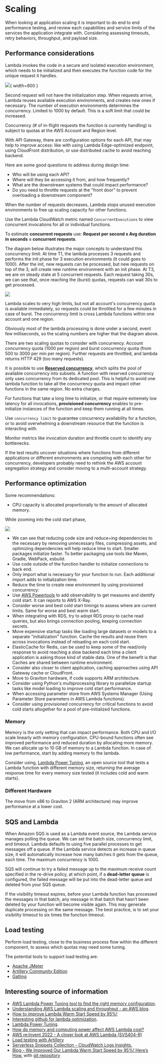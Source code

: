 # Scaling

When looking at application scaling it is important to do end to end performance testing, and review each capabilities and service limits of the services the application integrate with. Considering assessing timeouts, retry behaviors, throughput, and payload size.

## Performance considerations

Lambda invokes the code in a secure and isolated execution environment, which needs to be initialized and then executes the function code for the unique request it handles. 

![](./images/lamba-env-lc.png){ width=800 }

Second request will not have the initialization step. When requests arrive, Lambda reuses available execution environments, and creates new ones if necessary. The number of execution environments determines the concurrency. Limited to 1000 by default. This is a soft limit that could be increased.

Concurrency (# of in-flight requests the function is currently handling) is subject to quotas at the AWS Account and Region level.

With API Gateway, there are configuration options for each API, that may help to improve access: like with using Lambda Edge-optimized endpoint, using CloudFront distribution, or use distributed cache to avoid reaching backend.

Here are some good questions to address during design time:

* Who will be using each API?
* Where will they be accessing it from, and how frequently?
* What are the downstream systems that could impact performance?
* Do you need to throttle requests at the "front door" to prevent overloading a downstream component?

When the number of requests decreases, Lambda stops unused execution environments to free up scaling capacity for other functions.

Use the Lambda CloudWatch metric named `ConcurrentExecutions` to view concurrent invocations for all or individual functions.

To estimate **concurrent requests** use:  **Request per second x Avg duration in seconds = concurrent requests**.

The diagram below illustrates the major concepts to understand this concurrency limit: At time T1, the lambda processes 3 requests and performs the init phase for 3 execution environments (it could goes to 1000). After the init, new requests can be processed, but new requests on top of the 3, will create new runtime environment with an init phase. At T3, we are on steady state at 5 concurrent requests. Each request taking 30s, we can see that, once reaching the (burst) quotas, requests can wait 30s to get processed. 

![](./diagrams/scaling-e2e.drawio.png)

Lambda scales to very high limits, but not all account's concurrency quota is available immediately, so requests could be throttled for a few minutes in case of burst. The concurrency limit is cross Lambda functions within one account and one region.

Obviously most of the lambda processing is done under a second, event few milliseconds, so the scaling numbers are higher that the diagram above. 

There are two scaling quotas to consider with concurrency. Account concurrency quota (1000 per region) and burst concurrency quota (from 500 to 3000 per min per region). Further requests are throttled, and lambda returns HTTP 429 (too many requests).

It is possible to use [**Reserved concurrency**](https://docs.aws.amazon.com/lambda/latest/dg/configuration-concurrency.html), which splits the pool of available concurrency into subsets. A function with reserved concurrency only uses concurrency from its dedicated pool. This is helpful to avoid one lambda function to take all the concurrency quota and impact other functions in the same region. No extra charges.

For functions that take a long time to initialize, or that require extremely low latency for all invocations, **provisioned concurrency** enables to pre-initialize instances of the function and keep them running at all times.

Use `concurrency limit` to guarantee concurrency availability for a function, or to avoid overwhelming a downstream resource that the function is interacting with.

Monitor metrics like invocation duration and throttle count to identify any bottlenecks.

If the test results uncover situations where functions from different applications or different environments are competing with each other for concurrency, developers probably need to rethink the AWS account segregation strategy and consider moving to a multi-account strategy.

## Performance optimization

Some recommendations:

* CPU capacity is allocated proportionally to the amount of allocated memory.

While zooming into the cold start phase,

![](./diagrams/cold-start.drawio.png)

* We can see that reducing code size and reduce=ing dependencies to the necessary by removing unnecessary files, compressing assets, and optimizing dependencies will help reduce time to start. Smaller packages initialize faster. To better packaging use tools like Maven, Gradle, WebPack, esbuild.  
* Use code outside of the function handler to initialize connections to back end.
* Only import what is necessary for your function to run. Each additional import adds to initialization time.
* Reduce the time to create new environment by using provisioned concurrency: 
* Use [AWS Powertools](https://github.com/aws-powertools/) to add observability to get measures and identify cold start. It can reports to AWS X-Ray.
* Consider worse and best cold start timings to assess where are current limits. Same for worse and best warm start.
* When integrating with RDS, try to adopt RDS proxy to cache read queries, but also brings connection pooling, keeping connection secrets.
* Move expensive startup tasks like loading large datasets or models to a separate "initialization" function. Cache the results and reuse them across invocations instead of reloading on each cold start.
* ElasticCache for Redis, can be used to keep some of the read/only response to avoid reaching a slow backend each time a client application is asking those kind of stable data. One of the benefit is that Caches are shared between runtime environment.
* Consider also closer to client application, caching approaches using API Gateway cache or CloudFront.
* Move to Graviton hardware, if code supports ARM architecture.
* Consider using Python's multiprocessing library to parallelize startup tasks like model loading to improve cold start performance.
* When accessing parameter store from AWS Systems Manager (Using Parameter Store parameters in AWS Lambda functions).
* Consider using provisioned concurrency for critical functions to avoid cold starts altogether for a pool of pre-initialized functions.

### Memory

Memory is the only setting that can impact performance. Both CPU and I/O scale linearly with memory configuration. CPU-bound functions often see improved performance and reduced duration by allocating more memory. We can allocate up to 10 GB of memory to a Lambda function. In case of low performance, start by adding memory to the lambda.

Consider using, [Lambda Power Tuning](https://github.com/alexcasalboni/aws-lambda-power-tuning),  an open source tool that tests a Lambda function with different memory size, returning the average response time for every memory size tested (it includes cold and warm starts).

### Different Hardware

The move from x86 to Graviton 2 (ARM architecture) may improve performance at a lower cost.

## SQS and Lambda

When Amazon SQS is used as a Lambda event source, the Lambda service manages polling the queue. We can set the batch size, concurrency limit, and timeout. Lambda defaults to using five parallel processes to get messages off a queue. If the Lambda service detects an increase in queue size, it will automatically increase how many batches it gets from the queue, each time. The maximum concurrency is 1000.

SQS will continue to try a failed message up to the maximum receive count specified in the re-drive policy, at which point, if a **dead-letter queue** is configured, the failed message will be put into the dead-letter queue and deleted from your SQS queue.

If the visibility timeout expires, before your Lambda function has processed the messages in that batch, any message in that batch that hasn’t been deleted by your function will become visible again. This may generate duplicate processing on the same message. The best practice, is to set your visibility timeout to six times the function timeout.

## Load testing

Perform load testing, close to the business process flow within the different component, to assess which quotas may need some tuning.

The potential tools to support load testing are:

* [Apache JMeter](https://jmeter.apache.org/)
* [Artillery Community Edition](https://www.artillery.io/)
* [Gatling](https://gatling.io/)



## Interesting source of information

* [AWS Lambda Power Tuning tool to find the right memory configuration](https://github.com/alexcasalboni/aws-lambda-power-tuning).
* [Understanding AWS Lambda scaling and throughput - an AWS blog](https://aws.amazon.com/blogs/compute/understanding-aws-lambda-scaling-and-throughput/).
* [How to improve Lambda Warm Start Speed by 95%!](https://community.aws/posts/improved-lambda-warm-start-speed-95)
* [Interesting github for lambda optimization](https://github.com/aws-samples/optimizations-for-lambda-functions).
* [Lambda Power Tuning](https://github.com/alexcasalboni/aws-lambda-power-tuning).
* [How do memory and computing power affect AWS Lambda cost?](https://repost.aws/knowledge-center/lambda-memory-compute-cost)
* [AWS re:Invent 2022 - A closer look at AWS Lambda (SVS404-R)](https://www.youtube.com/watch?v=0_jfH6qijVY)
* [Load testing with Artillery](https://www.artillery.io/)
* [Serverless Snippets Collection - CloudWatch Logs Insights.](https://serverlessland.com/snippets?type=CloudWatch+Logs+Insights)
* [Blog - We Improved Our Lambda Warm Start Speed by 95%! Here’s How.](https://community.aws/posts/improved-lambda-warm-start-speed-95) with [git repository](https://github.com/aws-samples/optimizations-for-lambda-functions)